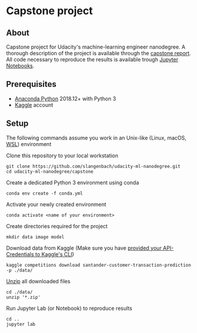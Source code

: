 # Capstone project

## About
Capstone project for Udacity's machine-learning engineer nanodegree.
A thorough description of the project is available through the 
[capstone report](https://github.com/slangenbach/udacity-ml-nanodegree/blob/master/capstone/capstone_proposal.pdf).
All code necessary to reproduce the results is available trough 
[Jupyter Notebooks](https://github.com/slangenbach/udacity-ml-nanodegree/blob/master/capstone/capstone.ipynb).

## Prerequisites
* [Anaconda Python](https://www.anaconda.com/distribution/) 2018.12+ with Python 3
* [Kaggle](https://www.kaggle.com) account

## Setup
The following commands assume you work in an Unix-like 
(Linux, macOS, [WSL](https://en.wikipedia.org/wiki/Windows_Subsystem_for_Linux)) environment  

Clone this repository to your local workstation
```
git clone https://github.com/slangenbach/udacity-ml-nanodegree.git
cd udacity-ml-nanodegree/capstone
```
Create a dedicated Python 3 environment using conda
```
conda env create -f conda.yml
```
Activate your newly created environment
```
conda activate <name of your environment>
```
Create directories required for the project
```
mkdir data image model
```
Download data from Kaggle (Make sure you have 
[provided your API-Credentials to Kaggle's CLI](https://github.com/Kaggle/kaggle-api#api-credentials))
```
kaggle competitions download santander-customer-transaction-prediction -p ./data/
```
[Unzip](https://linux.die.net/man/1/unzip) all downloaded files
```
cd ./data/
unzip '*.zip'
```
Run Jupyter Lab (or Notebook) to reproduce results
```
cd ..
jupyter lab
```